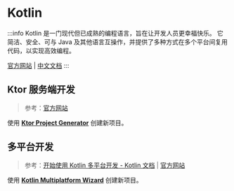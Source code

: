 # Kotlin

:::info
Kotlin 是一门现代但已成熟的编程语言，旨在让开发人员更幸福快乐。
它简洁、安全、可与 Java 及其他语言互操作，并提供了多种方式在多个平台间复用代码，以实现高效编程。

[官方网站](https://kotlinlang.org/docs/getting-started.html)
| [中文文档](https://book.kotlincn.net/text/getting-started.html)
:::

## Ktor 服务端开发

> 参考：[官方网站](https://ktor.io/)

使用 **[Ktor Project Generator](https://start.ktor.io/)** 创建新项目。

## 多平台开发

> 参考：[开始使用 Kotlin 多平台开发 - Kotlin 文档](https://kotlinlang.org/docs/multiplatform-get-started.html)
> | [官方网站](https://www.jetbrains.com/kotlin-multiplatform/)

使用 **[Kotlin Multiplatform Wizard](https://kmp.jetbrains.com/)** 创建新项目。
